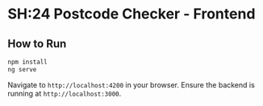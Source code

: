 # SH:24 Postcode Checker - Frontend

## How to Run

```bash
npm install
ng serve
```

Navigate to `http://localhost:4200` in your browser.
Ensure the backend is running at `http://localhost:3000`.